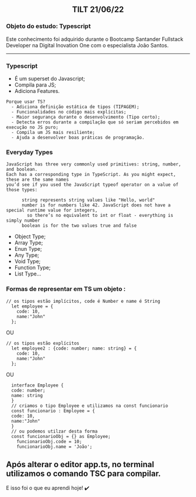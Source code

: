 <h2 style="text-align: center; font-weight: bold;">TILT 21/06/22</h2>

### Objeto do estudo: Typescript

Este conhecimento foi adquirido durante o Bootcamp Santander Fullstack Developer na Digital Inovation One com o especialista
João Santos. 

---

### Typescript

- É um superset do Javascript;
- Compila para JS;
- Adiciona Features.
```
Porque usar TS?
  - Adiciona definição estática de tipos (TIPAGEM);
  - Funcionalidades no código mais explícitas;
  - Maior segurança durante o desenvolvimento (Tipo certo);
  - Detecta erros durante a compilação que só seriam percebidos em execução no JS puro;
  - Compila um JS mais resiliente;
  - Ajuda a desenvolver boas práticas de programação.
```
### Everyday Types

```
JavaScript has three very commonly used primitives: string, number, and boolean. 
Each has a corresponding type in TypeScript. As you might expect, these are the same names 
you’d see if you used the JavaScript typeof operator on a value of those types:

      string represents string values like "Hello, world"
      number is for numbers like 42. JavaScript does not have a special runtime value for integers, 
        so there’s no equivalent to int or float - everything is simply number
      boolean is for the two values true and false
 ```
 
 - Object Type;
 - Array Type;
 - Enun Type;
 - Any Type;
 - Void Type;
 - Function Type;
 - List Type...

### Formas de representar em TS um objeto :
  ```
  // os tipos estão implícitos, code é Number e name é String
    let employee = {
      code: 10,
      name:"John"
    };
  ```
  OU
  ```
  // os tipos estão explícitos
    let employee2 : {code: number; name: string} = {
      code: 10,
      name:"John"
    };
  ```
  OU
  ```
    interface Employee {
    code: number; 
    name: string
    }
    // criamos o tipo Employee e utilizamos na const funcionario
    const funcionario : Employee = {
    code: 10,
    name:"John"
    }
    // ou podemos utilzar desta forma
    const funcionarioObj = {} as Employee;
      funcionarioObj.code = 10;
      funcionarioObj.name = 'João';
  ```
  
  Após alterar o editor app.ts, no terminal utilizamos o comando TSC para compilar.
---

E isso foi o que eu aprendi hoje! :heavy_check_mark:
